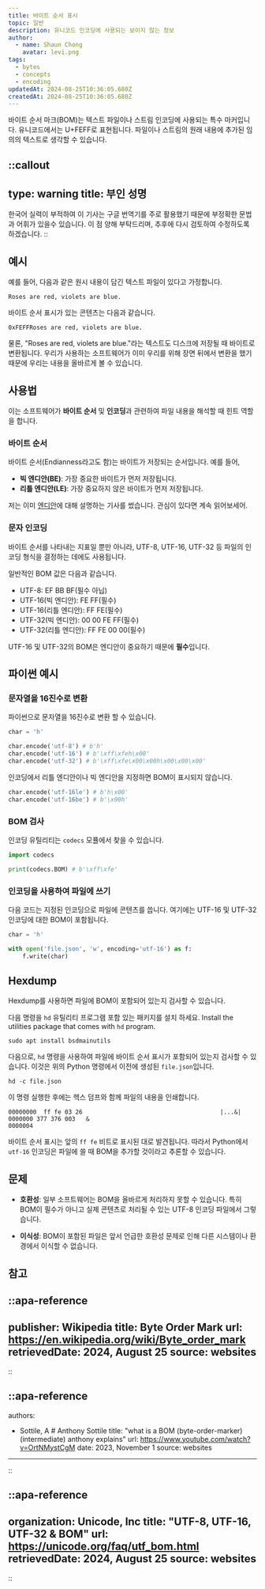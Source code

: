 ```yaml
---
title: 바이트 순서 표시
topic: 일반
description: 유니코드 인코딩에 사용되는 보이지 않는 정보
author:
  - name: Shaun Chong
    avatar: levi.png
tags:
  - bytes
  - concepts
  - encoding
updatedAt: 2024-08-25T10:36:05.680Z
createdAt: 2024-08-25T10:36:05.680Z
---
```


바이트 순서 마크(BOM)는 텍스트 파일이나 스트림 인코딩에 사용되는 특수 마커입니다. 유니코드에서는 U+FEFF로 표현됩니다. 파일이나 스트림의 원래 내용에 추가된 임의의 텍스트로 생각할 수 있습니다.

<!--more-->

<!-- prettier-ignore-start -->
::callout
---
type: warning
title: 부인 성명
---
한국어 실력이 부적하여 이 기사는 구글 번역기를 주로 활용했기 때문에 부정확한 문법과 어휘가 있을수 있습니다. 이 점 양해 부탁드리며, 추후에 다시 검토하여 수정하도록 하겠습니다.
::
<!-- prettier-ignore-end -->

## 예시

예를 들어, 다음과 같은 원시 내용이 담긴 텍스트 파일이 있다고 가정합니다.

```
Roses are red, violets are blue.
```

바이트 순서 표시가 있는 콘텐츠는 다음과 같습니다.

```
0xFEFFRoses are red, violets are blue.
```

물론, "Roses are red, violets are blue."라는 텍스트도 디스크에 저장될 때 바이트로 변환됩니다. 우리가 사용하는 소프트웨어가 이미 우리를 위해 장면 뒤에서 변환을 했기 때문에 우리는 내용을 올바르게 볼 수 있습니다.

## 사용법

이는 소프트웨어가 **바이트 순서** 및 **인코딩**과 관련하여 파일 내용을 해석할 때 힌트 역할을 합니다.

### 바이트 순서

바이트 순서(Endianness라고도 함)는 바이트가 저장되는 순서입니다. 예를 들어,

- **빅 엔디안(BE)**: 가장 중요한 바이트가 먼저 저장됩니다.
- **리틀 엔디안(LE)**: 가장 중요하지 않은 바이트가 먼저 저장됩니다.

저는 이미 [엔디안](/articles/general/endianness)에 대해 설명하는 기사를 썼습니다. 관심이 있다면 계속 읽어보세어.

### 문자 인코딩

바이트 순서를 나타내는 지표일 뿐만 아니라, UTF-8, UTF-16, UTF-32 등 파일의 인코딩 형식을 결정하는 데에도 사용됩니다.

일반적인 BOM 값은 다음과 같습니다.

- UTF-8: EF BB BF(필수 아닙)
- UTF-16(빅 엔디안): FE FF(필수)
- UTF-16(리틀 엔디안): FF FE(필수)
- UTF-32(빅 엔디안): 00 00 FE FF(필수)
- UTF-32(리틀 엔디안): FF FE 00 00(필수)

UTF-16 및 UTF-32의 BOM은 엔디안이 중요하기 때문에 **필수**입니다.

## 파이썬 예시

### 문자열을 16진수로 변환

파이썬으로 문자열을 16진수로 변환 할 수 있습니다.

```python
char = 'h'

char.encode('utf-8') # b'h'
char.encode('utf-16') # b'\xff\xfeh\x00'
char.encode('utf-32') # b'\xff\xfe\x00\x00h\x00\x00\x00'
```

인코딩에서 리틀 엔디안이나 빅 엔디안을 지정하면 BOM이 표시되지 않습니다.

```python
char.encode('utf-16le') # b'h\x00'
char.encode('utf-16be') # b'\x00h'
```

### BOM 검사

인코딩 유틸리티는 `codecs` 모퓰에서 찾을 수 있습니다.

```python
import codecs

print(codecs.BOM) # b'\xff\xfe'
```

### 인코딩을 사용하여 파일에 쓰기

다음 코드는 지정된 인코딩으로 파일에 콘텐츠를 씁니다. 여기에는 UTF-16 및 UTF-32 인코딩에 대한 BOM이 포함됩니다.

```python
char = 'h'

with open('file.json', 'w', encoding='utf-16') as f:
	f.write(char)
```

## Hexdump

Hexdump를 사용하면 파일에 BOM이 포함되어 있는지 검사할 수 있습니다.

다음 명령을 `hd` 유틸리티 프로그램 포함 있는 패키지를 설치 하세요.
Install the utilities package that comes with `hd` program.

```
sudo apt install bsdmainutils
```

다음으로, `hd` 명령을 사용하여 파일에 바이트 순서 표시가 포함되어 있는지 검사할 수 있습니다. 이것은 위의 Python 명령에서 이전에 생성된 `file.json`입니다.

```
hd -c file.json
```

이 명령 실행한 후에는 헥스 덤프와 함께 파일의 내용을 인쇄합니다.

```
00000000  ff fe 03 26                                       |...&|
0000000 377 376 003   &
0000004
```

바이트 순서 표시는 앞의 `ff fe` 비트로 표시된 대로 발견됩니다. 따라서 Python에서 `utf-16` 인코딩은 파일에 쓸 때 BOM을 추가할 것이라고 추론할 수 있습니다.

## 문제

- **호환성**: 일부 소프트웨어는 BOM을 올바르게 처리하지 못할 수 있습니다. 특히 BOM이 필수가 아니고 실제 콘텐츠로 처리될 수 있는 UTF-8 인코딩 파일에서 그렇습니다.

- **이식성**: BOM이 포함된 파일은 앞서 언급한 호환성 문제로 인해 다른 시스템이나 환경에서 이식할 수 없습니다.

## 참고

<!-- prettier-ignore-start -->
::apa-reference
---
publisher: Wikipedia
title: Byte Order Mark
url: https://en.wikipedia.org/wiki/Byte_order_mark
retrievedDate: 2024, August 25
source: websites
---
::

::apa-reference
---
authors:
 - Sottile, A # Anthony Sottile
title: "what is a BOM (byte-order-marker) (intermediate) anthony explains"
url: https://www.youtube.com/watch?v=OrtNMystCgM
date: 2023, November 1
source: websites
---
::

::apa-reference
---
organization: Unicode, Inc
title: "UTF-8, UTF-16, UTF-32 & BOM"
url: https://unicode.org/faq/utf_bom.html
retrievedDate: 2024, August 25
source: websites
---
::
<!-- prettier-ignore-end -->
